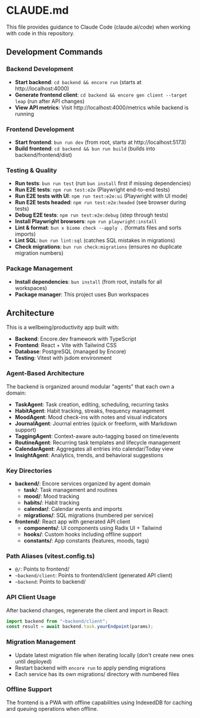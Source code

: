 # CLAUDE.md

This file provides guidance to Claude Code (claude.ai/code) when working with code in this repository.

## Development Commands

### Backend Development
- **Start backend**: `cd backend && encore run` (starts at http://localhost:4000)
- **Generate frontend client**: `cd backend && encore gen client --target leap` (run after API changes)
- **View API metrics**: Visit http://localhost:4000/metrics while backend is running

### Frontend Development  
- **Start frontend**: `bun run dev` (from root, starts at http://localhost:5173)
- **Build frontend**: `cd backend && bun run build` (builds into backend/frontend/dist)

### Testing & Quality
- **Run tests**: `bun run test` (run `bun install` first if missing dependencies)
- **Run E2E tests**: `npm run test:e2e` (Playwright end-to-end tests)
- **Run E2E tests with UI**: `npm run test:e2e:ui` (Playwright with UI mode)
- **Run E2E tests headed**: `npm run test:e2e:headed` (see browser during tests)
- **Debug E2E tests**: `npm run test:e2e:debug` (step through tests)
- **Install Playwright browsers**: `npm run playwright:install`
- **Lint & format**: `bun x biome check --apply .` (formats files and sorts imports)
- **Lint SQL**: `bun run lint:sql` (catches SQL mistakes in migrations)
- **Check migrations**: `bun run check:migrations` (ensures no duplicate migration numbers)

### Package Management
- **Install dependencies**: `bun install` (from root, installs for all workspaces)
- **Package manager**: This project uses Bun workspaces

## Architecture

This is a wellbeing/productivity app built with:
- **Backend**: Encore.dev framework with TypeScript
- **Frontend**: React + Vite with Tailwind CSS
- **Database**: PostgreSQL (managed by Encore)
- **Testing**: Vitest with jsdom environment

### Agent-Based Architecture
The backend is organized around modular "agents" that each own a domain:
- **TaskAgent**: Task creation, editing, scheduling, recurring tasks
- **HabitAgent**: Habit tracking, streaks, frequency management  
- **MoodAgent**: Mood check-ins with notes and visual indicators
- **JournalAgent**: Journal entries (quick or freeform, with Markdown support)
- **TaggingAgent**: Context-aware auto-tagging based on time/events
- **RoutineAgent**: Recurring task templates and lifecycle management
- **CalendarAgent**: Aggregates all entries into calendar/Today view
- **InsightAgent**: Analytics, trends, and behavioral suggestions

### Key Directories
- **backend/**: Encore services organized by agent domain
  - **task/**: Task management and routines
  - **mood/**: Mood tracking  
  - **habits/**: Habit tracking
  - **calendar/**: Calendar events and imports
  - **migrations/**: SQL migrations (numbered per service)
- **frontend/**: React app with generated API client
  - **components/**: UI components using Radix UI + Tailwind
  - **hooks/**: Custom hooks including offline support
  - **constants/**: App constants (features, moods, tags)

### Path Aliases (vitest.config.ts)
- `@/`: Points to frontend/
- `~backend/client`: Points to frontend/client (generated API client)
- `~backend`: Points to backend/

### API Client Usage
After backend changes, regenerate the client and import in React:
```ts
import backend from "~backend/client";
const result = await backend.task.yourEndpoint(params);
```

### Migration Management
- Update latest migration file when iterating locally (don't create new ones until deployed)
- Restart backend with `encore run` to apply pending migrations
- Each service has its own migrations/ directory with numbered files

### Offline Support
The frontend is a PWA with offline capabilities using IndexedDB for caching and queuing operations when offline.
